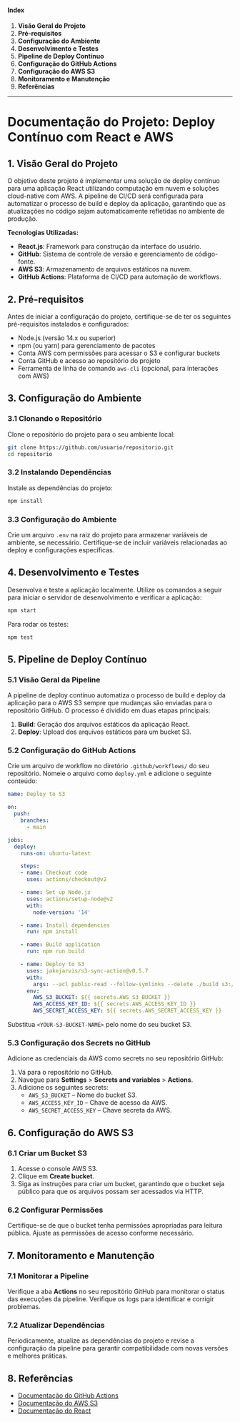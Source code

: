 #### Index

1. **Visão Geral do Projeto**
2. **Pré-requisitos**
3. **Configuração do Ambiente**
4. **Desenvolvimento e Testes**
5. **Pipeline de Deploy Contínuo**
6. **Configuração do GitHub Actions**
7. **Configuração do AWS S3**
8. **Monitoramento e Manutenção**
9. **Referências**

---

# Documentação do Projeto: Deploy Contínuo com React e AWS

## 1. Visão Geral do Projeto

O objetivo deste projeto é implementar uma solução de deploy contínuo para uma aplicação React utilizando computação em nuvem e soluções cloud-native com AWS. A pipeline de CI/CD será configurada para automatizar o processo de build e deploy da aplicação, garantindo que as atualizações no código sejam automaticamente refletidas no ambiente de produção.

**Tecnologias Utilizadas:**
- **React.js**: Framework para construção da interface do usuário.
- **GitHub**: Sistema de controle de versão e gerenciamento de código-fonte.
- **AWS S3**: Armazenamento de arquivos estáticos na nuvem.
- **GitHub Actions**: Plataforma de CI/CD para automação de workflows.

## 2. Pré-requisitos

Antes de iniciar a configuração do projeto, certifique-se de ter os seguintes pré-requisitos instalados e configurados:

- Node.js (versão 14.x ou superior)
- npm (ou yarn) para gerenciamento de pacotes
- Conta AWS com permissões para acessar o S3 e configurar buckets
- Conta GitHub e acesso ao repositório do projeto
- Ferramenta de linha de comando `aws-cli` (opcional, para interações com AWS)

## 3. Configuração do Ambiente

### 3.1 Clonando o Repositório

Clone o repositório do projeto para o seu ambiente local:

```bash
git clone https://github.com/usuario/repositorio.git
cd repositorio
```

### 3.2 Instalando Dependências

Instale as dependências do projeto:

```bash
npm install
```

### 3.3 Configuração do Ambiente

Crie um arquivo `.env` na raiz do projeto para armazenar variáveis de ambiente, se necessário. Certifique-se de incluir variáveis relacionadas ao deploy e configurações específicas.

## 4. Desenvolvimento e Testes

Desenvolva e teste a aplicação localmente. Utilize os comandos a seguir para iniciar o servidor de desenvolvimento e verificar a aplicação:

```bash
npm start
```

Para rodar os testes:

```bash
npm test
```

## 5. Pipeline de Deploy Contínuo

### 5.1 Visão Geral da Pipeline

A pipeline de deploy contínuo automatiza o processo de build e deploy da aplicação para o AWS S3 sempre que mudanças são enviadas para o repositório GitHub. O processo é dividido em duas etapas principais:

1. **Build**: Geração dos arquivos estáticos da aplicação React.
2. **Deploy**: Upload dos arquivos estáticos para um bucket S3.

### 5.2 Configuração do GitHub Actions

Crie um arquivo de workflow no diretório `.github/workflows/` do seu repositório. Nomeie o arquivo como `deploy.yml` e adicione o seguinte conteúdo:

```yaml
name: Deploy to S3

on:
  push:
    branches:
      - main

jobs:
  deploy:
    runs-on: ubuntu-latest

    steps:
    - name: Checkout code
      uses: actions/checkout@v2

    - name: Set up Node.js
      uses: actions/setup-node@v2
      with:
        node-version: '14'

    - name: Install dependencies
      run: npm install

    - name: Build application
      run: npm run build

    - name: Deploy to S3
      uses: jakejarvis/s3-sync-action@v0.5.7
      with:
        args: --acl public-read --follow-symlinks --delete ./build s3://<YOUR-S3-BUCKET-NAME>
      env:
        AWS_S3_BUCKET: ${{ secrets.AWS_S3_BUCKET }}
        AWS_ACCESS_KEY_ID: ${{ secrets.AWS_ACCESS_KEY_ID }}
        AWS_SECRET_ACCESS_KEY: ${{ secrets.AWS_SECRET_ACCESS_KEY }}
```

Substitua `<YOUR-S3-BUCKET-NAME>` pelo nome do seu bucket S3.

### 5.3 Configuração dos Secrets no GitHub

Adicione as credenciais da AWS como secrets no seu repositório GitHub:

1. Vá para o repositório no GitHub.
2. Navegue para **Settings** > **Secrets and variables** > **Actions**.
3. Adicione os seguintes secrets:
   - `AWS_S3_BUCKET` – Nome do bucket S3.
   - `AWS_ACCESS_KEY_ID` – Chave de acesso da AWS.
   - `AWS_SECRET_ACCESS_KEY` – Chave secreta da AWS.

## 6. Configuração do AWS S3

### 6.1 Criar um Bucket S3

1. Acesse o console AWS S3.
2. Clique em **Create bucket**.
3. Siga as instruções para criar um bucket, garantindo que o bucket seja público para que os arquivos possam ser acessados via HTTP.

### 6.2 Configurar Permissões

Certifique-se de que o bucket tenha permissões apropriadas para leitura pública. Ajuste as permissões de acesso conforme necessário.

## 7. Monitoramento e Manutenção

### 7.1 Monitorar a Pipeline

Verifique a aba **Actions** no seu repositório GitHub para monitorar o status das execuções da pipeline. Verifique os logs para identificar e corrigir problemas.

### 7.2 Atualizar Dependências

Periodicamente, atualize as dependências do projeto e revise a configuração da pipeline para garantir compatibilidade com novas versões e melhores práticas.

## 8. Referências

- [Documentação do GitHub Actions](https://docs.github.com/en/actions)
- [Documentação do AWS S3](https://docs.aws.amazon.com/s3/index.html)
- [Documentação do React](https://reactjs.org/docs/getting-started.html)